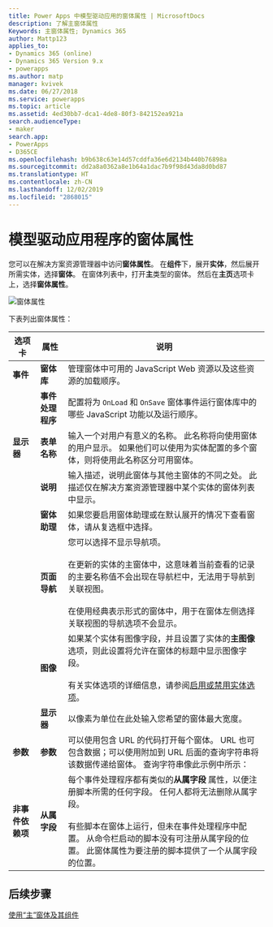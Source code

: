 ```yaml
---
title: Power Apps 中模型驱动应用的窗体属性 | MicrosoftDocs
description: 了解主窗体属性
Keywords: 主窗体属性; Dynamics 365
author: Mattp123
applies_to:
- Dynamics 365 (online)
- Dynamics 365 Version 9.x
- powerapps
ms.author: matp
manager: kvivek
ms.date: 06/27/2018
ms.service: powerapps
ms.topic: article
ms.assetid: 4ed30bb7-dca1-4de8-80f3-842152ea921a
search.audienceType:
- maker
search.app:
- PowerApps
- D365CE
ms.openlocfilehash: b9b638c63e14d57cddfa36e6d2134b440b76898a
ms.sourcegitcommit: dd2a8a0362a8e1b64a1dac7b9f98d43da8d0bd87
ms.translationtype: HT
ms.contentlocale: zh-CN
ms.lasthandoff: 12/02/2019
ms.locfileid: "2868015"
---
```

# <a name="model-driven-app-form-properties"></a>模型驱动应用程序的窗体属性 

您可以在解决方案资源管理器中访问**窗体属性**。 在**组件**下，展开**实体**，然后展开所需实体，选择**窗体**。 在窗体列表中，打开**主**类型的窗体。 然后在**主页**选项卡上，选择**窗体属性**。

![窗体属性](media/form-properties.png)

下表列出窗体属性：  
  
|选项卡|属性|说明|  
|---------|--------------|-----------------|  
|**事件**|**窗体库**|管理窗体中可用的 JavaScript Web 资源以及这些资源的加载顺序。|  
||**事件处理程序**|配置将为 `OnLoad` 和 `OnSave` 窗体事件运行窗体库中的哪些 JavaScript 功能以及运行顺序。|  
|**显示器**|**表单名称**|输入一个对用户有意义的名称。 此名称将向使用窗体的用户显示。 如果他们可以使用为实体配置的多个窗体，则将使用此名称区分可用窗体。|  
||**说明**|输入描述，说明此窗体与其他主窗体的不同之处。 此描述仅在解决方案资源管理器中某个实体的窗体列表中显示。|  
||**窗体助理**|如果您要启用窗体助理或在默认展开的情况下查看窗体，请从复选框中选择。|
||**页面导航**|您可以选择不显示导航项。<br /><br /> 在更新的实体的主窗体中，这意味着当前查看的记录的主要名称值不会出现在导航栏中，无法用于导航到关联视图。<br /><br /> 在使用经典表示形式的窗体中，用于在窗体左侧选择关联视图的导航选项不会显示。|  
||**图像**|如果某个实体有图像字段，并且设置了实体的**主图像**选项，则此设置将允许在窗体的标题中显示图像字段。<br /><br /> 有关实体选项的详细信息，请参阅[启用或禁用实体选项](../common-data-service/edit-entities.md#enable-or-disable-entity-options)。|  ||**显示器**|**设置最大宽度（像素）** 可限制窗体的宽度。 默认值为 1900。|  
||**显示器**|以像素为单位在此处输入您希望的窗体最大宽度。|
|**参数**|**参数**|可以使用包含 URL 的代码打开每个窗体。 URL 也可包含数据；可以使用附加到 URL 后面的查询字符串将该数据传递给窗体。 查询字符串像此示例中所示：|<br />`?p_firstName=Jim&p_lastName=Daly`<br /><br /> 作为安全措施，窗体不会接受任何未知的查询字符串参数。 使用此参数列表可指定此窗体应接受的参数，以支持将使用查询字符串向窗体传递数据的代码。<br /><br /> 将检查数据的名称和类型；如果向窗体传递了无效的查询字符串参数，窗体不会打开。<br /><br />**注意：** 该名称也不能以下划线 (_) 或 crm\_ 开头。 必须以字母数字字符加下划线 (\_) 开头。 例如，parameter_1 或 1_parameter。 名称不能包含连字符 (-)、冒号 (:)、分号 (;)、逗号 (,) 或句点 (.)。 <br /><br />|  
|**非事件依赖项**|**从属字段**|每个事件处理程序都有类似的**从属字段** 属性，以便注册脚本所需的任何字段。 任何人都将无法删除从属字段。<br /><br /> 有些脚本在窗体上运行，但未在事件处理程序中配置。 从命令栏启动的脚本没有可注册从属字段的位置。 此窗体属性为要注册的脚本提供了一个从属字段的位置。|  

## <a name="next-steps"></a>后续步骤

[使用“主”窗体及其组件](use-main-form-and-components.md)
